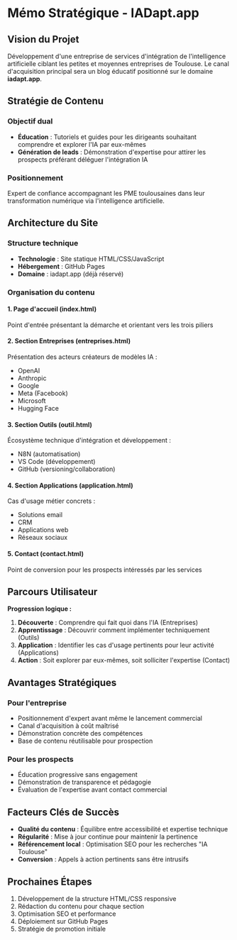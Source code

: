 # Mémo Stratégique - IADapt.app

## Vision du Projet

Développement d'une entreprise de services d'intégration de l'intelligence artificielle ciblant les petites et moyennes entreprises de Toulouse. Le canal d'acquisition principal sera un blog éducatif positionné sur le domaine **iadapt.app**.

## Stratégie de Contenu

### Objectif dual
- **Éducation** : Tutoriels et guides pour les dirigeants souhaitant comprendre et explorer l'IA par eux-mêmes
- **Génération de leads** : Démonstration d'expertise pour attirer les prospects préférant déléguer l'intégration IA

### Positionnement
Expert de confiance accompagnant les PME toulousaines dans leur transformation numérique via l'intelligence artificielle.

## Architecture du Site

### Structure technique
- **Technologie** : Site statique HTML/CSS/JavaScript
- **Hébergement** : GitHub Pages
- **Domaine** : iadapt.app (déjà réservé)

### Organisation du contenu

#### 1. Page d'accueil (index.html)
Point d'entrée présentant la démarche et orientant vers les trois piliers

#### 2. Section Entreprises (entreprises.html)
Présentation des acteurs créateurs de modèles IA :
- OpenAI
- Anthropic
- Google
- Meta (Facebook)
- Microsoft
- Hugging Face

#### 3. Section Outils (outil.html)
Écosystème technique d'intégration et développement :
- N8N (automatisation)
- VS Code (développement)
- GitHub (versioning/collaboration)

#### 4. Section Applications (application.html)
Cas d'usage métier concrets :
- Solutions email
- CRM
- Applications web
- Réseaux sociaux

#### 5. Contact (contact.html)
Point de conversion pour les prospects intéressés par les services

## Parcours Utilisateur

**Progression logique :**
1. **Découverte** : Comprendre qui fait quoi dans l'IA (Entreprises)
2. **Apprentissage** : Découvrir comment implémenter techniquement (Outils)
3. **Application** : Identifier les cas d'usage pertinents pour leur activité (Applications)
4. **Action** : Soit explorer par eux-mêmes, soit solliciter l'expertise (Contact)

## Avantages Stratégiques

### Pour l'entreprise
- Positionnement d'expert avant même le lancement commercial
- Canal d'acquisition à coût maîtrisé
- Démonstration concrète des compétences
- Base de contenu réutilisable pour prospection

### Pour les prospects
- Éducation progressive sans engagement
- Démonstration de transparence et pédagogie
- Évaluation de l'expertise avant contact commercial

## Facteurs Clés de Succès

- **Qualité du contenu** : Équilibre entre accessibilité et expertise technique
- **Régularité** : Mise à jour continue pour maintenir la pertinence
- **Référencement local** : Optimisation SEO pour les recherches "IA Toulouse"
- **Conversion** : Appels à action pertinents sans être intrusifs

## Prochaines Étapes

1. Développement de la structure HTML/CSS responsive
2. Rédaction du contenu pour chaque section
3. Optimisation SEO et performance
4. Déploiement sur GitHub Pages
5. Stratégie de promotion initiale